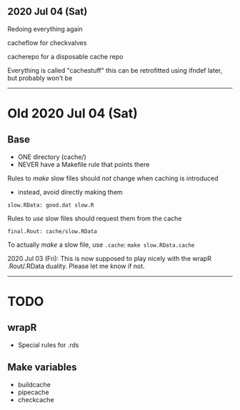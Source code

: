 
## 2020 Jul 04 (Sat)

Redoing everything again

cacheflow for checkvalves

cacherepo for a disposable cache repo

Everything is called "cachestuff" this can be retrofitted using ifndef later, but probably won't be

----------------------------------------------------------------------

# Old 2020 Jul 04 (Sat)

## Base

* ONE directory (cache/)
* NEVER have a Makefile rule that points there

Rules to _make_ slow files should _not_ change when caching is introduced
* instead, avoid directly making them

`slow.RData: good.dat slow.R`

Rules to _use_ slow files should request them from the cache

`final.Rout: cache/slow.RData`

To actually _make_ a slow file, use `.cache`:
`make slow.RData.cache`

2020 Jul 03 (Fri): This is now supposed to play nicely with the wrapR .Rout/.RData duality. Please let me know if not.

----------------------------------------------------------------------

TODO
====

## wrapR
* Special rules for .rds

## Make variables

* buildcache
* pipecache
* checkcache
